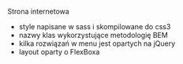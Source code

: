 Strona internetowa
- style napisane w sass i skompilowane do css3
- nazwy klas wykorzystujące metodologię BEM
- kilka rozwiązań w menu jest opartych na jQuery
- layout oparty o FlexBoxa
